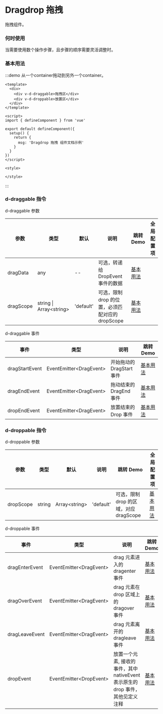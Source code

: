 # Dragdrop 拖拽

拖拽组件。

### 何时使用

当需要使用数个操作步骤，且步骤的顺序需要灵活调整时。

### 基本用法

:::demo 从一个container拖动到另外一个container。

```vue
<template>
  <div>
    <div v-d-draggable>拖拽区</div>
    <div v-d-droppable>放置区</div>
  </div>
</template>

<script>
import { defineComponent } from 'vue'

export default defineComponent({
  setup() {
    return {
      msg: 'Dragdrop 拖拽 组件文档示例'
    }
  }
})
</script>

<style>

</style>
```

:::

### d-draggable 指令

d-draggable 参数

| 参数 | 类型 | 默认 | 说明 | 跳转 Demo | 全局配置项 |
| ---- | ---- | ---- | ---- | --------- | --------- |
|   dragData   |   any   |   --   |   可选，转递给 DropEvent事件的数据   |      [基本用法](#基本用法)     |           |
|   dragScope   |   string \| Array\<string\>   |   'default'   |   可选，限制 drop 的位置，必须匹配对应的 dropScope   |      [基本用法](#基本用法)     |           |

d-draggable 事件

| 事件 | 类型 | 说明 | 跳转 Demo |
| ---- | ---- | ---- | --------- |
|   dragStartEvent   |   EventEmitter\<DragEvent\>   |   开始拖动的 DragStart 事件   |      [基本用法](#基本用法)     |
|   dragEndEvent   |   EventEmitter\<DragEvent\>   |   拖动结束的 DragEnd 事件   |      [基本用法](#基本用法)     |
|   dropEndEvent   |   EventEmitter\<DragEvent\>   |   放置结束的 Drop 事件   |      [基本用法](#基本用法)     |

### d-droppable 指令

d-droppable 参数

| 参数 | 类型 | 默认 | 说明 | 跳转 Demo | 全局配置项 |
| ---- | ---- | ---- | ---- | --------- | --------- |
|   dropScope   |   string | Array\<string\>   |   'default'   |   可选，限制 drop 的区域，对应 dragScope   |     [基本用法](#基本用法)      |           |

d-droppable 事件

| 事件 | 类型 | 说明 | 跳转 Demo |
| ---- | ---- | ---- | --------- |
|   dragEnterEvent   |   EventEmitter\<DragEvent\>   |   drag 元素进入的 dragenter 事件   |     [基本用法](#基本用法)      |
|   dragOverEvent   |   EventEmitter\<DragEvent\>   |   drag 元素在 drop 区域上的 dragover 事件   |     [基本用法](#基本用法)      |
|   dragLeaveEvent   |   EventEmitter\<DragEvent\>   |   drag 元素离开的 dragleave 事件   |     [基本用法](#基本用法)      |
|   dropEvent   |   EventEmitter\<DropEvent\>   |   放置一个元素, 接收的事件，其中 nativeEvent 表示原生的 drop 事件，其他见定义注释   |      [基本用法](#基本用法)     |


